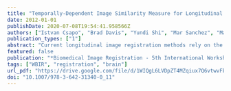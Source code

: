 ```yaml
---
title: "Temporally-Dependent Image Similarity Measure for Longitudinal Analysis"
date: 2012-01-01
publishDate: 2020-07-08T19:54:41.958566Z
authors: ["Istvan Csapo", "Brad Davis", "Yundi Shi", "Mar Sanchez", "Martin Styner", "Marc Niethammer"]
publication_types: ["1"]
abstract: "Current longitudinal image registration methods rely on the assumption that image appearance between time-points remains constant or changes uniformly within intensity classes. This assumption, however, is not valid for magnetic resonance imaging of brain development. Registration methods developed to align images with non-uniform appearance change either (i) locally minimize some global similarity measure, or (ii) iteratively estimate an intensity transformation that makes the images similar. However, these methods treat the individual images as independent static samples and are inadequate for the strong nonuniform appearance changes seen in neurodevelopmental data. Here, we propose a model-based similarity measure intended for aligning longitudinal images that locally estimates a temporal model of intensity change. Unlike previous approaches, the model-based formulation is able to capture complex appearance changes between time-points and we demonstrate that it is critical when using a deformable transformation model."
featured: false
publication: "*Biomedical Image Registration - 5th International Workshop, WBIR 2012, Nashville, TN, USA, July 7-8, 2012. Proceedings*"
tags: ["WBIR", "registration", "brain"]
url_pdf: "https://drive.google.com/file/d/1WIQgL6LVDpZT4MZqiux7Q6vtwvFbzDxG"
doi: "10.1007/978-3-642-31340-0_11"
---
```


